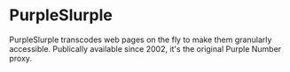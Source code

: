 # PurpleSlurple
PurpleSlurple transcodes web pages on the fly to make them granularly accessible.
Publically available since 2002, it's the original Purple Number proxy.
